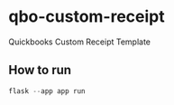 # qbo-custom-receipt
Quickbooks Custom Receipt Template

## How to run

```python
flask --app app run
```